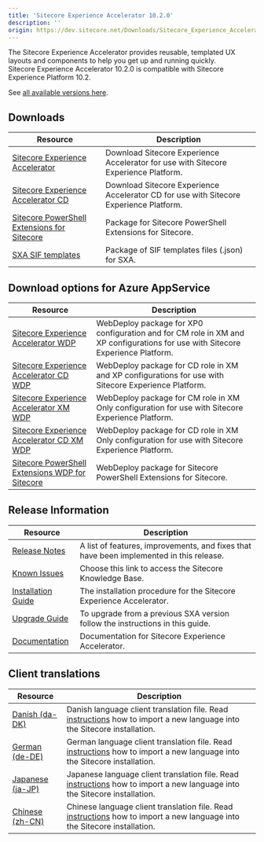 ```yaml
---
title: 'Sitecore Experience Accelerator 10.2.0'
description: ''
origin: https://dev.sitecore.net/Downloads/Sitecore_Experience_Accelerator/10x/Sitecore_Experience_Accelerator_1020
---
```


The Sitecore Experience Accelerator provides reusable, templated UX layouts and components to help you get up and running quickly.\
Sitecore Experience Accelerator 10.2.0 is compatible with Sitecore Experience Platform 10.2.

See [all available versions here](/downloads/Sitecore_Experience_Accelerator).

## Downloads

| Resource                                                                                                                                                                                                                                          | Description                                                                            |
| ------------------------------------------------------------------------------------------------------------------------------------------------------------------------------------------------------------------------------------------------- | -------------------------------------------------------------------------------------- |
| [Sitecore Experience Accelerator](https://scdp.blob.core.windows.net/downloads/Sitecore%20Experience%20Accelerator/10x/Sitecore%20Experience%20Accelerator%201020/Secure/Sitecore%20Experience%20Accelerator%2010.2.0%20rev.%2004247.zip)         | Download Sitecore Experience Accelerator for use with Sitecore Experience Platform.    |
| [Sitecore Experience Accelerator CD](https://scdp.blob.core.windows.net/downloads/Sitecore%20Experience%20Accelerator/10x/Sitecore%20Experience%20Accelerator%201020/Secure/Sitecore%20Experience%20Accelerator%2010.2.0%20rev.%2004247%20CD.zip) | Download Sitecore Experience Accelerator CD for use with Sitecore Experience Platform. |
| [Sitecore PowerShell Extensions for Sitecore](https://scdp.blob.core.windows.net/downloads/Sitecore%20Experience%20Accelerator/10x/Sitecore%20Experience%20Accelerator%201020/Secure/Sitecore.PowerShell.Extensions-6.3%20-%20IAR.zip)            | Package for Sitecore PowerShell Extensions for Sitecore.                               |
| [SXA SIF templates](https://scdp.blob.core.windows.net/downloads/Sitecore%20Experience%20Accelerator/10x/Sitecore%20Experience%20Accelerator%201020/Secure/SXA_SIF_Templates_10.2.0.zip)                                                          | Package of SIF templates files (.json) for SXA.                                        |

## Download options for Azure AppService

| Resource                                                                                                                                                                                                                                                            | Description                                                                                                                    |
| ------------------------------------------------------------------------------------------------------------------------------------------------------------------------------------------------------------------------------------------------------------------- | ------------------------------------------------------------------------------------------------------------------------------ |
| [Sitecore Experience Accelerator WDP](https://scdp.blob.core.windows.net/downloads/Sitecore%20Experience%20Accelerator/10x/Sitecore%20Experience%20Accelerator%201020/Secure/Sitecore%20Experience%20Accelerator%2010.2.0%20rev.%2004247.scwdp.zip)                 | WebDeploy package for XP0 configuration and for CM role in XM and XP configurations for use with Sitecore Experience Platform. |
| [Sitecore Experience Accelerator CD WDP](https://scdp.blob.core.windows.net/downloads/Sitecore%20Experience%20Accelerator/10x/Sitecore%20Experience%20Accelerator%201020/Secure/Sitecore%20Experience%20Accelerator%2010.2.0%20rev.%2004247%20CD.scwdp.zip)         | WebDeploy package for CD role in XM and XP configurations for use with Sitecore Experience Platform.                           |
| [Sitecore Experience Accelerator XM WDP](https://scdp.blob.core.windows.net/downloads/Sitecore%20Experience%20Accelerator/10x/Sitecore%20Experience%20Accelerator%201020/Secure/Sitecore%20Experience%20Accelerator%20XM%2010.2.0%20rev.%2004247.scwdp.zip)         | WebDeploy package for CM role in XM Only configuration for use with Sitecore Experience Platform.                              |
| [Sitecore Experience Accelerator CD XM WDP](https://scdp.blob.core.windows.net/downloads/Sitecore%20Experience%20Accelerator/10x/Sitecore%20Experience%20Accelerator%201020/Secure/Sitecore%20Experience%20Accelerator%20XM%2010.2.0%20rev.%2004247%20CD.scwdp.zip) | WebDeploy package for CD role in XM Only configuration for use with Sitecore Experience Platform.                              |
| [Sitecore PowerShell Extensions WDP for Sitecore](https://scdp.blob.core.windows.net/downloads/Sitecore%20Experience%20Accelerator/10x/Sitecore%20Experience%20Accelerator%201020/Secure/Sitecore.PowerShell.Extensions-6.3%20-%20IAR.scwdp.zip)                    | WebDeploy package for Sitecore PowerShell Extensions for Sitecore.                                                             |

## Release Information

| Resource                                                                                                                                                                                          | Description                                                                             |
| ------------------------------------------------------------------------------------------------------------------------------------------------------------------------------------------------- | --------------------------------------------------------------------------------------- |
| [Release Notes](/downloads/Sitecore_Experience_Accelerator/10x/Sitecore_Experience_Accelerator_1020/Release_Notes)                                                                                | A list of features, improvements, and fixes that have been implemented in this release. |
| [Known Issues](https://kb.sitecore.net/articles/545609)                                                                                                                                           | Choose this link to access the Sitecore Knowledge Base.                                 |
| [Installation Guide](https://scdp.blob.core.windows.net/downloads/Sitecore%20Experience%20Accelerator/10x/Sitecore%20Experience%20Accelerator%201020/Secure/SXA_10_2_0_installation_guide-en.pdf) | The installation procedure for the Sitecore Experience Accelerator.                     |
| [Upgrade Guide](https://scdp.blob.core.windows.net/downloads/Sitecore%20Experience%20Accelerator/10x/Sitecore%20Experience%20Accelerator%201020/Secure/SXA_10_2_0_upgrade_guide-en.pdf)           | To upgrade from a previous SXA version follow the instructions in this guide.           |
| [Documentation](https://doc.sitecore.com/developers/sxa/102/sitecore-experience-accelerator/en/index-en.html)                                                                                     | Documentation for Sitecore Experience Accelerator.                                      |

## Client translations

| Resource                                                                                                                                                                                                                               | Description                                                                                                                                                                                                                                     |
| -------------------------------------------------------------------------------------------------------------------------------------------------------------------------------------------------------------------------------------- | ----------------------------------------------------------------------------------------------------------------------------------------------------------------------------------------------------------------------------------------------- |
| [Danish (da-DK)](<https://scdp.blob.core.windows.net/downloads/Sitecore%20Experience%20Accelerator/10x/Sitecore%20Experience%20Accelerator%201020/Secure/Sitecore%20Experience%20Accelerator%2010.2.0%20rev.%2004247%20(da-DK).zip>)   | Danish language client translation file. Read [instructions](https://doc.sitecore.com/xp/en/developers/sxa/102/sitecore-experience-accelerator/change-the-sxa-gui-language.html) how to import a new language into the Sitecore installation.   |
| [German (de-DE)](<https://scdp.blob.core.windows.net/downloads/Sitecore%20Experience%20Accelerator/10x/Sitecore%20Experience%20Accelerator%201020/Secure/Sitecore%20Experience%20Accelerator%2010.2.0%20rev.%2004247%20(de-DE).zip>)   | German language client translation file. Read [instructions](https://doc.sitecore.com/xp/en/developers/sxa/102/sitecore-experience-accelerator/change-the-sxa-gui-language.html) how to import a new language into the Sitecore installation.   |
| [Japanese (ja-JP)](<https://scdp.blob.core.windows.net/downloads/Sitecore%20Experience%20Accelerator/10x/Sitecore%20Experience%20Accelerator%201020/Secure/Sitecore%20Experience%20Accelerator%2010.2.0%20rev.%2004247%20(ja-JP).zip>) | Japanese language client translation file. Read [instructions](https://doc.sitecore.com/xp/en/developers/sxa/102/sitecore-experience-accelerator/change-the-sxa-gui-language.html) how to import a new language into the Sitecore installation. |
| [Chinese (zh-CN)](<https://scdp.blob.core.windows.net/downloads/Sitecore%20Experience%20Accelerator/10x/Sitecore%20Experience%20Accelerator%201020/Secure/Sitecore%20Experience%20Accelerator%2010.2.0%20rev.%2004247%20(zh-CN).zip>)  | Chinese language client translation file. Read [instructions](https://doc.sitecore.com/xp/en/developers/sxa/102/sitecore-experience-accelerator/change-the-sxa-gui-language.html) how to import a new language into the Sitecore installation.  |
